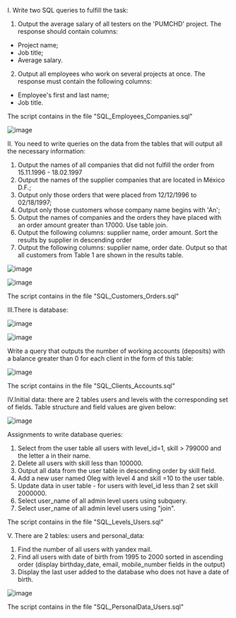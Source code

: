 I. Write two SQL queries to fulfill the task:
1. Output the average salary of all testers on the 'PUMCHD' project.
The response should contain columns:
- Project name;
- Job title;
- Average salary.
2. Output all employees who work on several projects at once.
The response must contain the following columns:
- Employee's first and last name;
- Job title.

The script contains in the file "SQL_Employees_Companies.sql"

![image](https://github.com/mityaMz1998/git-TestTaskSQL-1/assets/100907269/b2ea3bd1-21f6-4c82-9610-7c75548ef89d)


II. You need to write queries on the data from the tables that will output all the necessary information:
1.	Output the names of all companies that did not fulfill the order from 15.11.1996 - 18.02.1997 
2.	Output the names of the supplier companies that are located in México D.F.;
3.	Output only those orders that were placed from 12/12/1996 to 02/18/1997;
4.	Output only those customers whose company name begins with 'An';
5.	Output the names of companies and the orders they have placed with an order amount greater than 17000. Use table join.
6.	Output the following columns: supplier name, order amount. Sort the results by supplier in descending order
7.	Output the following columns: supplier name, order date. Output so that all customers from Table 1 are shown in the results table.

![image](https://github.com/mityaMz1998/git-TestTaskSQL-2/assets/100907269/fc800429-0aa4-44c9-a1b4-00768476f872)

![image](https://github.com/mityaMz1998/git-TestTaskSQL-2/assets/100907269/b4de89a3-aebd-43fe-ba8a-c17d9b4c2f45)

The script contains in the file "SQL_Customers_Orders.sql"


III.There is database:

![image](https://github.com/mityaMz1998/git-TestTask-3/assets/100907269/cc531c66-9ffd-49e9-a2c5-5f978c4bdcf4)

![image](https://github.com/mityaMz1998/git-TestTask-3/assets/100907269/7d65b69a-7814-4681-aa08-7edafe81e821)

Write a query that outputs the number of working accounts (deposits) with a balance greater than 0 for each client in the form of this table:

![image](https://github.com/mityaMz1998/git-TestTask-3/assets/100907269/a4d0995f-e26c-46ea-95c9-bf8655e9b52e)

The script contains in the file "SQL_Clients_Accounts.sql"


IV.Initial data: there are 2 tables users and levels with the corresponding set of fields. Table structure and field values are given below:

![image](https://github.com/mityaMz1998/git-TaskPostgreSQL/assets/100907269/5a67349c-ca29-4189-88e6-368e892fe72e)

Assignments to write database queries:
1. Select from the user table all users with level_id=1, skill > 799000 and the letter a in their name.
2. Delete all users with skill less than 100000.
3. Output all data from the user table in descending order by skill field.
4. Add a new user named Oleg with level 4 and skill =10 to the user table.
5. Update data in user table - for users with level_id less than 2 set skill 2000000.
6. Select user_name of all admin level users using subquery.
7. Select user_name of all admin level users using "join".

The script contains in the file "SQL_Levels_Users.sql"


V. There are 2 tables: users and personal_data:
1. Find the number of all users with yandex mail.
2. Find all users with date of birth from 1995 to 2000 sorted in ascending order (display birthday_date, email, mobile_number fields in the output)
3. Display the last user added to the database who does not have a date of birth.

![image](https://github.com/mityaMz1998/git-TrainingSQL/assets/100907269/698ccaf7-6abf-4e45-b018-d60b77c3dc8e)

The script contains in the file "SQL_PersonalData_Users.sql"
